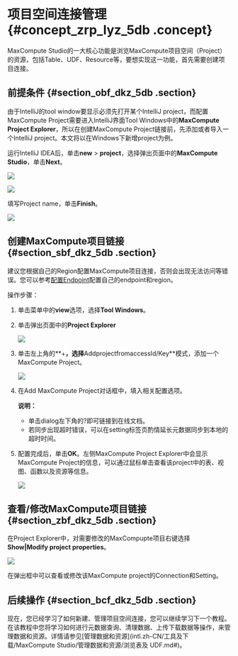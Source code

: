 # 项目空间连接管理 {#concept_zrp_lyz_5db .concept}

MaxCompute Studio的一大核心功能是浏览MaxCompute项目空间（Project）的资源，包括Table、UDF、Resource等，要想实现这一功能，首先需要创建项目连接。

## 前提条件 {#section_obf_dkz_5db .section}

由于IntelliJ的tool window要显示必须先打开某个IntelliJ project，而配置MaxCompute Project需要进入IntelliJ界面Tool Windows中的**MaxCompute Project Explorer**，所以在创建MaxCompute Project链接前，先添加或者导入一个IntelliJ project。本文将以在Windows下新增project为例。

运行IntelliJ IDEA后，单击**new** \> **project**，选择弹出页面中的**MaxCompute Studio**，单击**Next**。

![](http://static-aliyun-doc.oss-cn-hangzhou.aliyuncs.com/assets/img/12119/15447824331596_zh-CN.png)

![](http://static-aliyun-doc.oss-cn-hangzhou.aliyuncs.com/assets/img/12119/15447824331597_zh-CN.png)

填写Project name，单击**Finish**。

![](http://static-aliyun-doc.oss-cn-hangzhou.aliyuncs.com/assets/img/12119/15447824331598_zh-CN.png)

## 创建MaxCompute项目链接 {#section_sbf_dkz_5db .section}

建议您根据自己的Region配置MaxCompute项目连接，否则会出现无法访问等错误。您可以参考[配置Endpoint](../../../../intl.zh-CN/准备工作/配置Endpoint.md#)配置自己的endpoint和region。

操作步骤：

1.  单击菜单中的**view**选项，选择**Tool Windows**。
2.  单击弹出页面中的**Project Explorer**

    ![](http://static-aliyun-doc.oss-cn-hangzhou.aliyuncs.com/assets/img/12119/15447824341599_zh-CN.png)

3.  单击左上角的**+**，选择**AddprojectfromaccessId/Key**模式，添加一个MaxCompute Project。

    ![](http://static-aliyun-doc.oss-cn-hangzhou.aliyuncs.com/assets/img/12119/15447824341600_zh-CN.png)

4.  在Add MaxCompute Project对话框中，填入相关配置选项。

    **说明：** 

    -   单击dialog左下角的?即可链接到在线文档。
    -   若同步出现超时错误，可以在setting标签页酌情延长元数据同步到本地的超时时间。
5.  配置完成后，单击**OK**。左侧MaxCompute Project Explorer中会显示MaxCompute Project的信息，可以通过鼠标单击查看该project中的表、视图、函数以及资源等信息。

    ![](http://static-aliyun-doc.oss-cn-hangzhou.aliyuncs.com/assets/img/12119/15447824341602_zh-CN.png)


## 查看/修改MaxCompute项目链接 {#section_zbf_dkz_5db .section}

在Project Explorer中，对需要修改的MaxCompupte项目右键选择**Show|Modify project properties**。

![](http://static-aliyun-doc.oss-cn-hangzhou.aliyuncs.com/assets/img/12119/15447824341603_zh-CN.png)

在弹出框中可以查看或修改该MaxCompute project的Connection和Setting。

## 后续操作 {#section_bcf_dkz_5db .section}

现在，您已经学习了如何新建、管理项目空间连接，您可以继续学习下一个教程。在该教程中您将学习如何进行元数据查询、清理数据、上传下载数据等操作，来管理数据和资源。详情请参见[管理数据和资源](intl.zh-CN/工具及下载/MaxCompute Studio/管理数据和资源/浏览表及 UDF.md#)。

